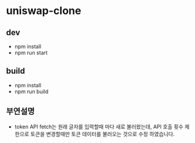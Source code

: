 # uniswap-clone


## dev
- npm install
- npm run start




## build
- npm install
- npm run build




## 부연설명
- token API fetch는 원래 글자를 입력할때 마다 새로 불러왔는데, API 호출 횟수 제한으로 토큰을 변경할때만 토큰 데이터를 불러오는 것으로 수정 하였습니다.
